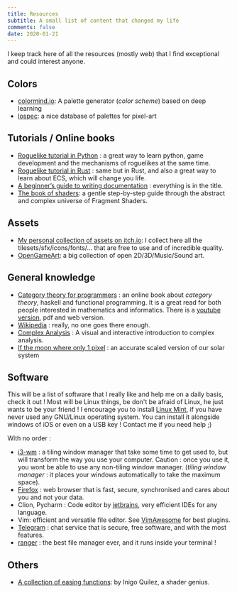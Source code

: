 ```yaml
---
title: Resources
subtitle: A small list of content that changed my life
comments: false
date: 2020-01-21
---
```


I keep track here of all the resources (mostly web) that
I find exceptional and could interest anyone.

<!--more-->

## Colors

- [colormind.io](https://colormind.io):
  A palette generator (*color scheme*) based on deep learning
- [lospec](https://lospec.com/palette-list):
  a nice database of palettes for pixel-art

## Tutorials / Online books

- [Roguelike tutorial in Python](http://rogueliketutorials.com/) : a great
	way to learn python, game development and the mechanisms of roguelikes
	at the same time.
- [Roguelike tutorial in Rust](https://bfnightly.bracketproductions.com/rustbook/chapter_0.html)
	: same but in Rust, and also a great way to
	learn about ECS, which will change you life.
- [A beginner’s guide to writing documentation](https://www.writethedocs.org/guide/writing/beginners-guide-to-docs/#markup-languages)
    : everything is in the title.
- [The book of shaders](https://thebookofshaders.com/): 
  a gentle step-by-step guide through the abstract and complex universe of Fragment Shaders.


## Assets

- [My personal collection of assets on itch.io](https://itch.io/c/710457/nicefree-game-assets):
  I collect here all the tilesets/sfx/icons/fonts/... 
  that are free to use and of incredible quality.
- [OpenGameArt](https://opengameart.org/):
  a big collection of open 2D/3D/Music/Sound art.

## General knowledge

- [Category theory for programmers](https://bartoszmilewski.com/2014/10/28/category-theory-for-programmers-the-preface/) :
	an online book about *category theory*, haskell and functional programming.
	It is a great read for both people interested in mathematics and informatics.
	There is a [youtube version](https://www.youtube.com/playlist?list=PLbgaMIhjbmEnaH_LTkxLI7FMa2HsnawM_), pdf and web version.
- [Wikipedia](https://en.wikipedia.org/wiki/Mandelbrot_set) : really, no one goes there enough.
- [Complex Analysis](https://complex-analysis.com/) : A visual and interactive introduction to complex analysis.
- [If the moon where only 1 pixel](https://joshworth.com/dev/pixelspace/pixelspace_solarsystem.html) :
    an accurate scaled version of our solar system


## Software

This will be a list of software that I really like and help me on a daily basis,
check it out ! Most will be Linux things, be don't be afraid of Linux, he just
wants to be your friend ! I encourage you to install [Linux Mint](https://linuxmint.com/),
if you have never used any GNU/Linux operating system. You can install it alongside
windows of iOS or even on a USB key ! Contact me if you need help ;)

With no order :
 - [i3-wm](https://i3wm.org) : a tiling window manager that take some time to get
	 used to, but will transform the way you use your computer. Caution : once you
	 use it, you wont be able to use any non-tiling window manager.
	 (*tiling window manager* : it places your windows automatically
	 to take the maximum space).
 - [Firefox](https://www.mozilla.org/en-US/firefox/new/) : web browser that
	is fast, secure, synchronised and cares about you and not your data.
 - Clion, Pycharm : Code editor by [jetbrains](https://www.jetbrains.com/), very efficient IDEs for any language.
 - Vim: efficient and versatile file editor. See [VimAwesome](https://vimawesome.com/) for best plugins.
 - [Telegram](https://telegram.org/) : chat service that is secure, free software,
	 and with the most features.
 - [ranger](https://github.com/ranger/ranger) : the best file manager ever, and it
	 runs inside your terminal !


## Others

- [A collection of easing functions](https://www.iquilezles.org/www/articles/functions/functions.htm):
  by Inigo Quilez, a shader genius.


